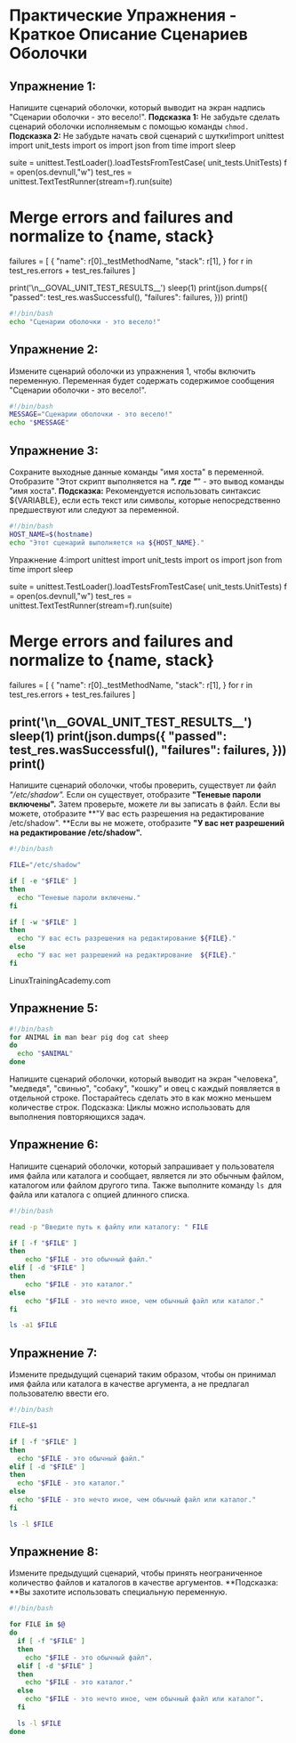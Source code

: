 Практические Упражнения - Краткое Описание Сценариев Оболочки
===

Упражнение 1:
---
Напишите сценарий оболочки, который выводит на экран надпись "Сценарии оболочки - это весело!".
**Подсказка 1:**
Не забудьте сделать сценарий оболочки исполняемым с помощью команды `chmod.`
**Подсказка 2:**
Не забудьте начать свой сценарий с шутки!import unittest
import unit_tests
import os
import json
from time import sleep

suite = unittest.TestLoader().loadTestsFromTestCase(
    unit_tests.UnitTests)
f = open(os.devnull,"w")
test_res = unittest.TextTestRunner(stream=f).run(suite)

# Merge errors and failures and normalize to {name, stack}
failures = [
    {
        "name": r[0]._testMethodName,
        "stack": r[1],
    } for r in test_res.errors + test_res.failures
]

print('\n__GOVAL_UNIT_TEST_RESULTS__')
sleep(1)
print(json.dumps({
    "passed": test_res.wasSuccessful(),
    "failures": failures,
}))
print()

```bash
#!/bin/bash
echo "Сценарии оболочки - это весело!"
```

Упражнение 2:
---
Измените сценарий оболочки из упражнения 1, чтобы включить переменную. Переменная будет содержать содержимое
сообщения "Сценарии оболочки - это весело!".

```bash
#!/bin/bash
MESSAGE="Сценарии оболочки - это весело!"
echo "$MESSAGE"
```

Упражнение 3:
---
Сохраните выходные данные команды "имя хоста" в переменной. Отобразите "Этот скрипт выполняется на
_______". где "_______" - это вывод команды "имя хоста".
**Подсказка:**
Рекомендуется использовать синтаксис ${VARIABLE}, если есть текст или символы, которые непосредственно
предшествуют или следуют за переменной.

```bash
#!/bin/bash
HOST_NAME=$(hostname)
echo "Этот сценарий выполняется на ${HOST_NAME}."
```


Упражнение 4:import unittest
import unit_tests
import os
import json
from time import sleep

suite = unittest.TestLoader().loadTestsFromTestCase(
    unit_tests.UnitTests)
f = open(os.devnull,"w")
test_res = unittest.TextTestRunner(stream=f).run(suite)

# Merge errors and failures and normalize to {name, stack}
failures = [
    {
        "name": r[0]._testMethodName,
        "stack": r[1],
    } for r in test_res.errors + test_res.failures
]

print('\n__GOVAL_UNIT_TEST_RESULTS__')
sleep(1)
print(json.dumps({
    "passed": test_res.wasSuccessful(),
    "failures": failures,
}))
print()
---

Напишите сценарий оболочки, чтобы проверить, существует ли файл *"/etc/shadow".* Если он существует, отобразите
**"Теневые пароли включены".** Затем проверьте, можете ли вы записать в файл. Если вы можете,
отобразите **"У вас есть разрешения на редактирование /etc/shadow". **Если вы не можете, отобразите **"У вас нет
разрешений на редактирование /etc/shadow".**

```bash
#!/bin/bash

FILE="/etc/shadow"

if [ -e "$FILE" ]
then
  echo "Теневые пароли включены."
fi

if [ -w "$FILE" ]
then
  echo "У вас есть разрешения на редактирование ${FILE}."   
else
  echo "У вас нет разрешений на редактирование  ${FILE}."
fi
```
LinuxTrainingAcademy.com

Упражнение 5:
---
```bash
#!/bin/bash
for ANIMAL in man bear pig dog cat sheep
do
  echo "$ANIMAL"
done
```

Напишите сценарий оболочки, который выводит на экран "человека", "медведя", "свинью", "собаку", "кошку" и овец с
каждый появляется в отдельной строке. Постарайтесь сделать это в как можно меньшем количестве строк.
Подсказка: Циклы можно использовать для выполнения повторяющихся задач.

Упражнение 6:
---


Напишите сценарий оболочки, который запрашивает у пользователя имя файла или каталога и сообщает, является ли это
обычным файлом, каталогом или файлом другого типа.
Также выполните команду `ls `для файла или каталога с опцией длинного списка.

```bash
#!/bin/bash

read -p "Введите путь к файлу или каталогу: " FILE

if [ -f "$FILE" ]
then
	echo "$FILE - это обычный файл."
elif [ -d "$FILE" ]
then
	echo "$FILE - это каталог."
else
	echo "$FILE - это нечто иное, чем обычный файл или каталог."
fi

ls -a1 $FILE
```



Упражнение 7:
---


Измените предыдущий сценарий таким образом, чтобы он принимал имя файла или каталога в качестве аргумента, а
не предлагал пользователю ввести его.

```bash
#!/bin/bash

FILE=$1

if [ -f "$FILE" ]
then
  echo "$FILE - это обычный файл."
elif [ -d "$FILE" ]
then
  echo "$FILE - это каталог."
else
  echo "$FILE - это нечто иное, чем обычный файл или каталог."
fi

ls -l $FILE
```

Упражнение 8:
---

Измените предыдущий сценарий, чтобы принять неограниченное количество файлов и каталогов в качестве аргументов.
**Подсказка: **Вы захотите использовать специальную переменную.

```bash
#!/bin/bash

for FILE in $@
do
  if [ -f "$FILE" ]
  then
    echo "$FILE - это обычный файл".
  elif [ -d "$FILE" ]
  then
    echo "$FILE - это каталог."
  else
    echo "$FILE - это нечто иное, чем обычный файл или каталог".
  fi

  ls -l $FILE
done
```